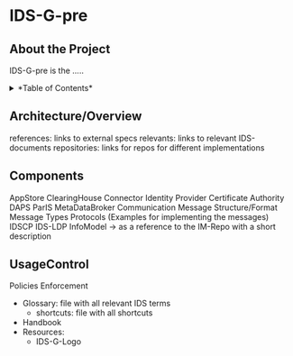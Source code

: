 # IDS-G-pre

## About the Project
IDS-G-pre is the .....

<details>
<summary>*Table of Contents*</summary>
<br>
This is how you dropdown.
</details>



## Architecture/Overview
references: links to external specs
relevants: links to relevant IDS-documents
repositories: links for repos for different implementations
   
## Components
AppStore
ClearingHouse
Connector
Identity Provider
Certificate Authority
DAPS
ParIS
MetaDataBroker
Communication
Message Structure/Format
Message Types
Protocols (Examples for implementing the messages)
IDSCP
IDS-LDP
InfoModel -> as a reference to the IM-Repo with a short description

## UsageControl
Policies
Enforcement
-   Glossary: file with all relevant IDS terms
    -   shortcuts: file with all shortcuts
-   Handbook
-   Resources:
    -   IDS-G-Logo




